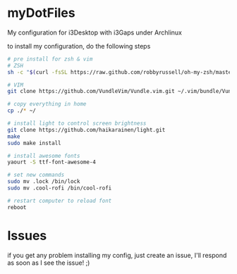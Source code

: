 # myDotFiles
My configuration for i3Desktop with i3Gaps under Archlinux

to install my configuration, do the following steps
```bash
# pre install for zsh & vim
# ZSH
sh -c "$(curl -fsSL https://raw.github.com/robbyrussell/oh-my-zsh/master/tools/install.sh)"

# VIM
git clone https://github.com/VundleVim/Vundle.vim.git ~/.vim/bundle/Vundle.vim

# copy everything in home
cp ./* ~/

# install light to control screen brightness
git clone https://github.com/haikarainen/light.git
make
sudo make install

# install awesome fonts
yaourt -S ttf-font-awesome-4 

# set new commands
sudo mv .lock /bin/lock
sudo mv .cool-rofi /bin/cool-rofi

# restart computer to reload font
reboot
```

# Issues
if you get any problem installing my config, just create an issue, I'll respond as soon as I see the issue! ;)
